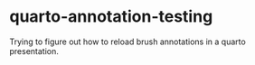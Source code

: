 # quarto-annotation-testing
Trying to figure out how to reload brush annotations in a quarto presentation. 
